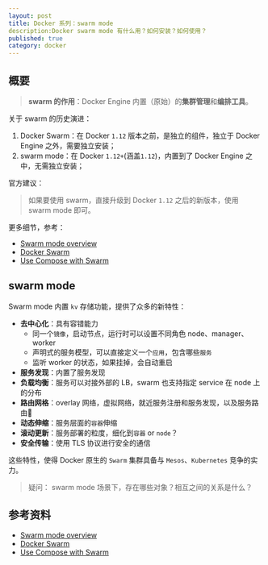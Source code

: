 ```yaml
---
layout: post
title: Docker 系列：swarm mode
description:Docker swarm mode 有什么用？如何安装？如何使用？
published: true
category: docker
---
```


## 概要

> **swarm 的作用**：Docker Engine 内置（原始）的**集群管理**和**编排工具**。


关于 swarm 的历史演进：

1. Docker Swarm：在 Docker `1.12` 版本之前，是独立的组件，独立于 Docker Engine 之外，需要独立安装；
2. swarm mode：在 Docker `1.12+`(涵盖`1.12`)，内置到了 Docker Engine 之中，无需独立安装；

官方建议：

> 如果要使用 swarm，直接升级到 Docker `1.12` 之后的新版本，使用 swarm mode 即可。

更多细节，参考：

* [Swarm mode overview]
* [Docker Swarm]
* [Use Compose with Swarm]


## swarm mode

Swarm mode 内置 `kv` 存储功能，提供了众多的新特性：

* **去中心化**：具有容错能力
	* 同一个`镜像`，启动节点，运行时可以设置不同角色 node、manager、worker
	* 声明式的服务模型，可以直接定义一个`应用`，包含哪些`服务`
	* 监听 worker 的状态，如果挂掉，会自动重启
* **服务发现**：内置了服务发现
* **负载均衡**：服务可以对接外部的 LB，swarm 也支持指定 service 在 node 上的分布
* **路由网格**：overlay 网络，虚拟网络，就近服务注册和服务发现，以及服务路由
* **动态伸缩**：服务层面的`容器`伸缩
* **滚动更新**：服务部署的粒度，细化到`容器` or `node`？
* **安全传输**：使用 TLS 协议进行安全的通信

这些特性，使得 Docker 原生的 `Swarm` 集群具备与 `Mesos`、`Kubernetes` 竞争的实力。

> 疑问： swarm mode 场景下，存在哪些对象？相互之间的关系是什么？











## 参考资料

* [Swarm mode overview]
* [Docker Swarm]
* [Use Compose with Swarm]







[Swarm mode overview]:		https://docs.docker.com/engine/swarm/
[Docker Swarm]:				https://docs.docker.com/swarm/
[Use Compose with Swarm]:	https://docs.docker.com/compose/swarm/





[NingG]:    http://ningg.github.com  "NingG"













